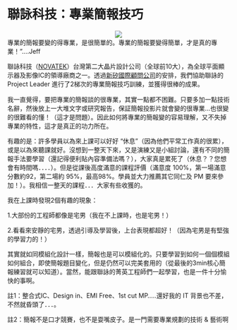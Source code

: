 # 聯詠科技：專業簡報技巧 

<div style="clear: both; text-align: center;"><a href="http://4.bp.blogspot.com/-5uVAbSc3nl0/VhRjUe2fUQI/AAAAAAAANXw/FeUjjFY-u2s/s1600/logo%2B%25281%2529.gif" style="margin-left: 1em; margin-right: 1em;"><img border="0" src="http://4.bp.blogspot.com/-5uVAbSc3nl0/VhRjUe2fUQI/AAAAAAAANXw/FeUjjFY-u2s/s1600/logo%2B%25281%2529.gif"/></a></div>
<div style="background-attachment: initial; background-clip: initial; background-image: initial; background-origin: initial; background-position: initial; background-repeat: initial; background-size: initial; border: 0px; margin-bottom: 15px; outline: 0px; padding: 0px;">專業的簡報要變的得專業，是很簡單的。專業的簡報要變得簡單，才是真的專業！”….Jeff
<p>聯詠科技（<a href="http://www.novatek.com.tw/">NOVATEK</a>）台灣第二大晶片設計公司（全球前10大），為全球平面顯示器及影像IC的領導廠商之一。透過<a href="http://www.sincere.url.tw/page17.php">新矽國際顧問公司</a>的安排，我們協助聯詠的 Project Leader 進行了2梯次的專業簡報技巧訓練，並獲得很棒的成果。</p></div>
<p><a name="more"></a></p>
<p>我一直覺得，要把專業的簡報談的很專業，其實一點都不困難。只要多加一點技術名辭，然後放上一大堆文字或研究報告，保証簡報投影片就會變的很專業…也很變的很難看的懂！（這才是問題）。因此如何將專業的簡報變的容易理解，又不失掉專業的特性，這才是真正的功力所在。</p>
<p>有趣的是：許多學員以為來上課可以好好 “休息”（因為他們平常工作真的很累），或是以為來聽課就好。沒想到一整天下來，又是演練又是小組討論，還有不同的簡報手法要學習（還記得便利貼內容準備法嗎？），大家真是累死了（休息？？您想會有時間嗎．．．．）。但是從課後高度滿意的課程評價（滿意度 100%，第一場滿意分數約92，第二場約 95%，最高98%。學員並大力推薦其它同仁及 PM 要來參加！）。我相信一整天的課程．．．大家有些收獲的。</p>
<p>我在上課時發現2個有趣的現象：</p>
<p>1.大部份的工程師都像是宅男（我在不上課時，也是宅男！）</p>
<p>2.看看來安靜的宅男，透過引導及學習後，上台表現都超好！（因為宅男是有堅強的學習力的！）</p>
<p>其實就如同模組化設計一樣，簡報也是可以模組化的。只要學習到如何一個個模組如何組合，即使簡報題目變化，但是仍然可以完美套用的（從最後的3min核心簡報練習就可以知道）。當然，能跟聯詠的菁英工程師們一起學習，也是一件十分愉快的事啊。</p>
<p>註1：整合式IC、Design in、EMI Free、1st cut MP…..還好我的 IT 背景也不差，不然就昏頭了．．．。</p>
<p>註2：簡報不是口才競賽，也不是耍嘴皮子。是一門需要專業規劃的技術 &amp; 藝術啊</p>